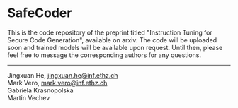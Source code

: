 # SafeCoder

This is the code repository of the preprint titled "Instruction Tuning for Secure Code Generation", available on arxiv. The code will be uploaded soon and trained models will be available upon request. Until then, please feel free to message the corresponding authors for any questions.

----
Jingxuan He, jingxuan.he@inf.ethz.ch<br>
Mark Vero, mark.vero@inf.ethz.ch<br>
Gabriela Krasnopolska<br>
Martin Vechev<br>
